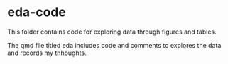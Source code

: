 # eda-code

This folder contains code for exploring data through figures and tables.

The qmd file titled eda includes code and comments to explores the data and records my thhoughts.